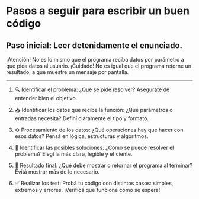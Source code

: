 # Pasos a seguir para escribir un buen código

## Paso inicial: Leer detenidamente el enunciado.
¡Atención! No es lo mismo que el programa reciba datos por parámetro a que pida datos al usuario.
¡Cuidado! No es igual que el programa retorne un resultado, a que muestre un mensaje por pantalla.


------------------------------------

1. 🔍 Identificar el problema:
¿Qué se pide resolver? Asegurate de entender bien el objetivo.


2. 📥 Identificar los datos que recibe la función:
¿Qué parámetros o entradas necesita? Definí claramente el tipo y formato.


3. ⚙ Procesamiento de los datos:
¿Qué operaciones hay que hacer con esos datos? Pensá en lógica, estructuras y algoritmos.


4. 🧠 Identificar las posibles soluciones:
¿Cómo se puede resolver el problema? Elegí la más clara, legible y eficiente.


5. 🎯 Resultado final:
¿Qué debe mostrar o retornar el programa al terminar? Evitá mostrar más de lo necesario.


6. ✅ Realizar los test:
Probá tu código con distintos casos: simples, extremos y errores.
¡Verificá que funcione como se espera!